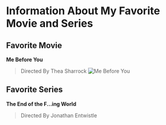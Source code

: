 # Information About My Favorite Movie and Series
## Favorite Movie
**Me Before You**
> Directed By Thea Sharrock
![Me Before You]([(https://tse1.mm.bing.net/th?id=OIP.smwi047hGfkpk9w8XiDiAgAAAA&pid=Api)](https://images6.fanpop.com/image/photos/40000000/Me-Before-You-Movie-Poster-movie-trailers-40097760-1333-2000.jpg))

## Favorite Series
**The End of the F...ing World**
> Directed By Jonathan Entwistle

